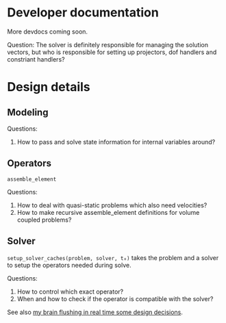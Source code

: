 # Developer documentation

More devdocs coming soon.


Question: The solver is definitely responsible for managing the solution vectors, but who is responsible for setting up projectors, dof handlers and constriant handlers?


# Design details

## Modeling

Questions:
1. How to pass and solve state information for internal variables around?

## Operators

`assemble_element`

Questions:
1. How to deal with quasi-static problems which also need velocities?
2. How to make recursive assemble_element definitions for volume coupled problems?

## Solver

`setup_solver_caches(problem, solver, t₀)` takes the problem and a solver to setup the operators needed during solve.

Questions: 
1. How to control which exact operator?
1. When and how to check if the operator is compatible with the solver?

See also [my brain flushing in real time some design decisions](DifferentialEquationsjl-issue.md).

